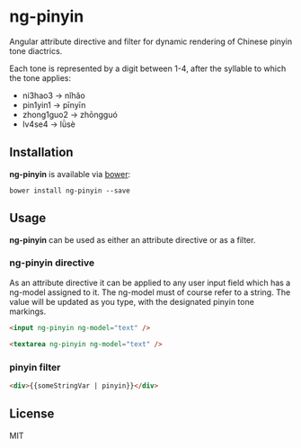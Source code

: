 ng-pinyin
=========

Angular attribute directive and filter for dynamic rendering of Chinese pinyin tone diactrics.

Each tone is represented by a digit between 1-4, after the syllable to which the tone applies:
* ni3hao3 -> nǐhǎo
* pin1yin1 -> pīnyīn
* zhong1guo2 -> zhōngguó
* lv4se4 -> lǜsè

## Installation

**ng-pinyin** is available via [bower](http://http://bower.io/):

```
bower install ng-pinyin --save
```

## Usage

**ng-pinyin** can be used as either an attribute directive or as a filter.

### ng-pinyin directive

As an attribute directive it can be applied to any user input field which has a ng-model assigned to it. The ng-model must of course refer to a string. The value will be updated as you type, with the designated pinyin tone markings.

```html
<input ng-pinyin ng-model="text" />
```

```html
<textarea ng-pinyin ng-model="text" />
```

### pinyin filter

```html
<div>{{someStringVar | pinyin}}</div>
```

## License
MIT
